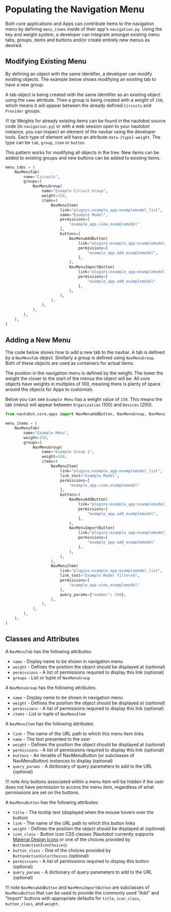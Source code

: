 # Populating the Navigation Menu

Both core applications and Apps can contribute items to the navigation menu by defining `menu_items` inside of their app's `navigation.py`. Using the key and weight system, a developer can integrate amongst existing menu tabs, groups, items and buttons and/or create entirely new menus as desired.

## Modifying Existing Menu

By defining an object with the same identifier, a developer can modify existing objects. The example below shows modifying an existing tab to have a new group.

A tab object is being created with the same identifier as an existing object using the `name` attribute. Then a group is being created with a weight of `150`, which means it will appear between the already defined `Circuits` and `Provider` groups.

!!! tip
    Weights for already existing items can be found in the nautobot source code (in `navigation.py`) or with a web session open to your nautobot instance, you can inspect an element of the navbar using the developer tools. Each type of element will have an attribute `data-{type}-weight`. The type can be `tab`, `group`, `item` or `button`.

This pattern works for modifying all objects in the tree. New items can be added to existing groups and new buttons can be added to existing items.

``` python
menu_tabs = (
    NavMenuTab(
        name="Circuits",
        groups=(
            NavMenuGroup(
                name="Example Circuit Group",
                weight=150,
                items=(
                    NavMenuItem(
                        link="plugins:example_app:examplemodel_list",
                        name="Example Model",
                        permissions=[
                            "example_app.view_examplemodel"
                        ],
                        buttons=(
                            NavMenuAddButton(
                                link="plugins:example_app:examplemodel_add",
                                permissions=[
                                    "example_app.add_examplemodel",
                                ],
                            ),
                            NavMenuImportButton(
                                link="plugins:example_app:examplemodel_import",
                                permissions=[
                                    "example_app.add_examplemodel"
                                ],
                            ),
                        ),
                    ),
                ),
            ),
        ),
    ),
)
```

## Adding a New Menu

The code below shows how to add a new tab to the navbar. A tab is defined by a `NavMenuTab` object. Similarly a group is defined using `NavMenuGroup`. Both of these objects are used as containers for actual items.

The position in the navigation menu is defined by the weight. The lower the weight the closer to the start of the menus the object will be. All core objects have weights in multiples of 100, meaning there is plenty of space around the objects for Apps to customize.

Below you can see `Example Menu` has a weight value of `150`. This means the tab (menu) will appear between `Organization` (100) and `Devices` (200).

``` python
from nautobot.core.apps import NavMenuAddButton, NavMenuGroup, NavMenuItem, NavMenuImportButton, NavMenuTab

menu_items = (
    NavMenuTab(
        name="Example Menu",
        weight=150,
        groups=(
            NavMenuGroup(
                name="Example Group 1",
                weight=100,
                items=(
                    NavMenuItem(
                        link="plugins:example_app:examplemodel_list",
                        link_text="Example Model",
                        permissions=[
                            "example_app.view_examplemodel"
                        ],
                        buttons=(
                            NavMenuAddButton(
                                link="plugins:example_app:examplemodel_add",
                                permissions=[
                                    "example_app.add_examplemodel",
                                ],
                            ),
                            NavMenuImportButton(
                                link="plugins:example_app:examplemodel_import",
                                permissions=[
                                    "example_app.add_examplemodel"
                                ],
                            ),
                        ),
                    ),
                    NavMenuItem(
                        link="plugins:example_app:examplemodel_list",
                        link_text="Example Model filtered",
                        permissions=[
                            "example_app.view_examplemodel"
                        ],
                        query_params={"number": 100},
                    ),
                ),
            ),
        ),
    ),
)
```

## Classes and Attributes

A `NavMenuTab` has the following attributes:

* `name` - Display name to be shown in navigation menu
* `weight` - Defines the position the object should be displayed at (optional)
* `permissions` - A list of permissions required to display this link (optional)
* `groups` - List or tuple of `NavMenuGroup`

A `NavMenuGroup` has the following attributes:

* `name` - Display name to be shown in navigation menu
* `weight` - Defines the position the object should be displayed at (optional)
* `permissions` - A list of permissions required to display this link (optional)
* `items` - List or tuple of `NavMenuItem`

A `NavMenuItem` has the following attributes:

* `link` - The name of the URL path to which this menu item links
* `name` - The text presented to the user
* `weight` - Defines the position the object should be displayed at (optional)
* `permissions` - A list of permissions required to display this link (optional)
* `buttons` - An iterable of NavMenuButton (or subclasses of NavMenuButton) instances to display (optional)
* `query_params` - A dictionary of query parameters to add to the URL (optional)

!!! note
    Any buttons associated within a menu item will be hidden if the user does not have permission to access the menu item, regardless of what permissions are set on the buttons.

A `NavMenuButton` has the following attributes:

* `title` - The tooltip text (displayed when the mouse hovers over the button)
* `link` - The name of the URL path to which this button links
* `weight` - Defines the position the object should be displayed at (optional)
* `icon_class` - Button icon CSS classes (Nautobot currently supports [Material Design Icons](https://materialdesignicons.com) or one of the choices provided by `ButtonActionIconChoices`)
* `button_class` - One of the choices provided by `ButtonActionColorChoices` (optional)
* `permissions` - A list of permissions required to display this button (optional)
* `query_params` - A dictionary of query parameters to add to the URL (optional)

!!! note
    `NavMenuAddButton` and `NavMenuImportButton` are subclasses of `NavMenuButton` that can be used to provide the commonly used "Add" and "Import" buttons with appropriate defaults for `title`, `icon_class`, `button_class`, and `weight`.
